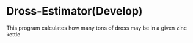 # Dross-Estimator(Develop)
This program calculates how many tons of dross may be in a given zinc kettle
